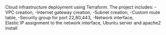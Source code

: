 Cloud infrastructure deployment using Terraform. 
The project includes:
-VPC creation, 
-Internet gateway creation, 
-Subnet creation, 
-Custom route table, 
-Security group for port 22,80,443, 
-Network interface,  
Elastic IP assignment to the network interface, 
Ubuntu server and apache2 install
